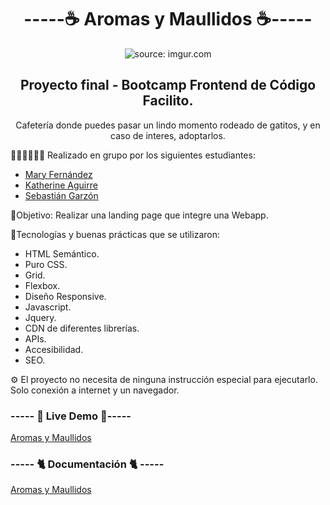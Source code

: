 <h1 align="center"> -----☕ Aromas y Maullidos ☕----- </h1>
<p align="center"><img src="https://i.imgur.com/qfLQzq8.png" title="source: imgur.com" align="center"/></p>

<h2 align="center">Proyecto final - Bootcamp Frontend de Código Facilito. </h2>
<p align="center">Cafetería donde puedes pasar un lindo momento rodeado de gatitos, y en caso de interes, adoptarlos. </p>

👩🏻‍💻👨🏻‍💻 Realizado en grupo por los siguientes estudiantes:
- [Mary Fernández](https://github.com/Janselin)
- [Katherine Aguirre](https://github.com/kaymikatty)
- [Sebastián Garzón](https://github.com/sebasgarzons)

📌Objetivo:
Realizar una landing page que integre una Webapp.

🎨Tecnologías y buenas prácticas que se utilizaron:
- HTML Semántico.
- Puro CSS.
- Grid.
- Flexbox.
- Diseño Responsive.
- Javascript.
- Jquery.
- CDN de diferentes librerías.
- APIs.
- Accesibilidad.
- SEO.


⚙ El proyecto no necesita de ninguna instrucción especial para ejecutarlo.
Solo conexión a internet y un navegador.

<h3> -----  🍰 Live Demo 🍰----- </h3>

[Aromas y Maullidos](https://sebasgarzons.github.io/Proyecto-Final-FrontEnd/)

<h3> ----- 🐈 Documentación 🐈  ----- </h3>

[Aromas y Maullidos](/Aromas%20y%20Maullidos-%20Documentacion.pdf)
